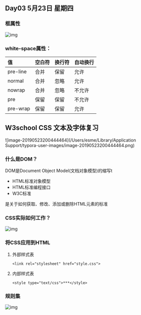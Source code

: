 ## Day03 5月23日 星期四

### 框属性

![img](https://mdn.mozillademos.org/files/13647/box-model-standard-small.png)

### white-space属性：

| 值       | 空白符 | 换行符 | 自动换行 |
| :------- | :----- | :----- | :------- |
| pre-line | 合并   | 保留   | 允许     |
| normal   | 合并   | 忽略   | 允许     |
| nowrap   | 合并   | 忽略   | 不允许   |
| pre      | 保留   | 保留   | 不允许   |
| pre-wrap | 保留   | 保留   | 允许     |



## W3school CSS 文本及字体复习

![image-20190523200444464](/Users/esme/Library/Application Support/typora-user-images/image-20190523200444464.png)

### 什么是DOM？

DOM是Document Object Model(文档对象模型)的缩写t

* HTML标准对象模型
* HTML标准编程接口
* W3C标准

是关于如何获取、修改、添加或删除HTML元素的标准

### CSS实际如何工作？

![img](https://mdn.mozillademos.org/files/11781/rendering.svg)

### 将CSS应用到HTML

1. 外部样式表

   `<link rel="stylesheet" href="style.css">`

2. 内部样式表

   `<style type="text/css">***</style>`

### 规则集

![img](https://mdn.mozillademos.org/files/3668/css%20syntax%20-%20ruleset.png)

